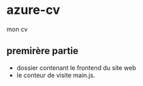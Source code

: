 # azure-cv
mon cv 

## premirère partie 
 - dossier contenant le frontend du site web
 - le conteur de visite main.js.  

